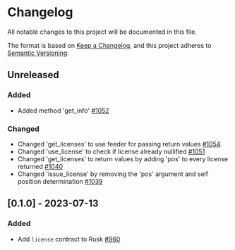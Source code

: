 # Changelog

All notable changes to this project will be documented in this file.

The format is based on [Keep a Changelog](https://keepachangelog.com/en/1.0.0/),
and this project adheres to [Semantic Versioning](https://semver.org/spec/v2.0.0.html).

## Unreleased

### Added

- Added method 'get_info' [#1052]

### Changed

- Changed 'get_licenses' to use feeder for passing return values [#1054]
- Changed 'use_license' to check if license already nullified [#1051]
- Changed 'get_licenses' to return values by adding 'pos' to every license returned [#1040]
- Changed 'issue_license' by removing the 'pos' argument and self position determination [#1039]

## [0.1.0] - 2023-07-13

### Added

- Add `license` contract to Rusk [#960]

[#1054]: https://github.com/dusk-network/rusk/issues/1054
[#1052]: https://github.com/dusk-network/rusk/issues/1052
[#1051]: https://github.com/dusk-network/rusk/issues/1051
[#1040]: https://github.com/dusk-network/rusk/issues/1040
[#1039]: https://github.com/dusk-network/rusk/issues/1039
[#960]: https://github.com/dusk-network/rusk/issues/960
